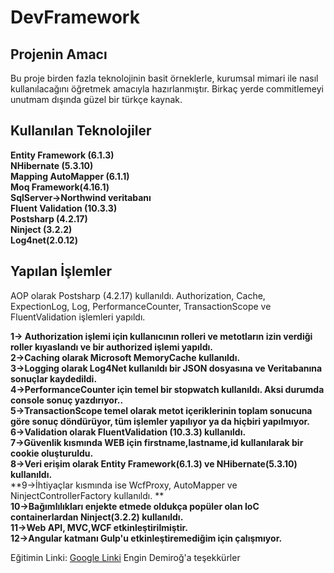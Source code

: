 # DevFramework

## Projenin Amacı
  Bu proje birden fazla teknolojinin basit örneklerle, kurumsal mimari ile nasıl kullanılacağını öğretmek amacıyla hazırlanmıştır.
Birkaç yerde commitlemeyi unutmam dışında güzel bir türkçe kaynak.

## Kullanılan Teknolojiler
**Entity Framework (6.1.3)** <br/>
**NHibernate (5.3.10)** <br/>
**Mapping AutoMapper (6.1.1)** <br/>
**Moq Framework(4.16.1)** <br/>
**SqlServer->Northwind veritabanı** <br/>
**Fluent Validation (10.3.3)** <br/>
**Postsharp (4.2.17)** <br/>
**Ninject (3.2.2)** <br/>
**Log4net(2.0.12)** <br/>

## Yapılan İşlemler
  AOP olarak Postsharp (4.2.17) kullanıldı. Authorization, Cache, ExpectionLog, Log, PerformanceCounter,
TransactionScope ve FluentValidation işlemleri yapıldı.

**1-> Authorization işlemi için kullanıcının rolleri ve metotların izin verdiği roller kıyaslandı ve bir 
authorized işlemi yapıldı.** <br/>
**2->Caching olarak Microsoft MemoryCache kullanıldı.** <br/>
**3->Logging olarak Log4Net kullanıldı bir JSON dosyasına ve Veritabanına sonuçlar kaydedildi.** <br/>
**4->PerformanceCounter için temel bir stopwatch kullanıldı. Aksi durumda console sonuç yazdırıyor..** <br/>
**5->TransactionScope temel olarak metot içeriklerinin toplam sonucuna göre sonuç döndürüyor, tüm işlemler yapılıyor ya da hiçbiri yapılmıyor.** <br/>
**6->Validation olarak FluentValidation (10.3.3) kullanıldı.** <br/>
**7->Güvenlik kısmında WEB için firstname,lastname,id kullanılarak bir cookie oluşturuldu.** <br/>
**8->Veri erişim olarak Entity Framework(6.1.3) ve NHibernate(5.3.10) kullanıldı.** <br/>
**9->İhtiyaçlar kısmında ise WcfProxy, AutoMapper ve NinjectControllerFactory kullanıldı.	** <br/>
**10->Bağımlılıkları enjekte etmede oldukça popüler olan IoC containerlardan Ninject(3.2.2) kullanıldı.** <br/>
**11->Web API, MVC,WCF etkinleştirilmiştir.** <br/>
**12->Angular katmanı Gulp'u etkinleştiremediğim için çalışmıyor.** <br/>

Eğitimin Linki: [Google Linki](https://www.btkakademi.gov.tr/portal/course/c--7008#!/about) Engin Demiroğ'a teşekkürler

